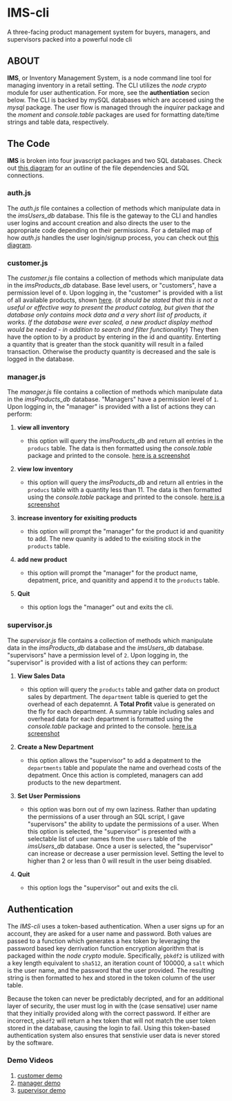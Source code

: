 # IMS-cli

A three-facing product management system for buyers, managers, and supervisors packed into a powerful node cli

## ABOUT

**IMS**, or Inventory Management System, is a node command line tool for managing inventory in a retail setting. The CLI utilizes the _node crypto_ module for user authentication. For more, see the **authentiation** secion below. The CLI is backed by mySQL databases which are accesed using the _mysql_ package. The user flow is managed through the _inquirer_ package and the _moment_ and _console.table_ packages are used for formatting date/time strings and table data, respectively.

## The Code

**IMS** is broken into four javascript packages and two SQL databases. Check out [this diagram](./assets/images/IMS-cli-dependencies.png) for an outline of the file dependencies and SQL connections.

### auth.js

The _auth.js_ file containes a collection of methods which manipulate data in the _imsUsers_db_ database. This file is the gateway to the CLI and handles user logins and account creation and also directs the user to the appropriate code depending on their permissions. For a detailed map of how _auth.js_ handles the user login/signup process, you can check out [this diagram](./assets/images/ims-welcome.png).

### customer.js

The _customer.js_ file contains a collection of methods which manipulate data in the _imsProducts_db_ database. Base level users, or "customers", have a permission level of `0`. Upon logging in, the "customer" is provided with a list of all available products, shown [here](./assets/images/product-catalog.png). (_it should be stated that this is not a useful or effective way to present the product catalog, but given that the database only contains mock data and a very short list of products, it works. If the database were ever scaled, a new product display method would be needed - in addition to search and filter functionality_) They then have the option to by a product by entering in the id and quantity. Enterting a quantity that is greater than the stock quanitity will result in a failed transaction. Otherwise the producty quantity is decreased and the sale is logged in the database.

### manager.js

The _manager.js_ file contains a collection of methods which manipulate data in the _imsProducts_db_ database. "Managers" have a permission level of `1`. Upon logging in, the "manager" is provided with a list of actions they can perform:

1. **view all inventory**

   - this option will query the _imsProducts_db_ and return all entries in the `producs` table. The data is then formatted using the _console.table_ package and printed to the console. [here is a screenshot](./assets/images/manager-product-catalog.png)

2. **view low inventory**

   - this option will query the _imsProducts_db_ and return all entries in the `producs` table with a quantity less than 11. The data is then formatted using the _console.table_ package and printed to the console. [here is a screenshot](./assets/images/manager-product-catalog-low.png)

3. **increase inventory for exisiting products**

   - this option will prompt the "manager" for the product id and quanitity to add. The new quanity is added to the exisiting stock in the `products` table.

4. **add new product**

   - this option will prompt the "manager" for the product name, depatment, price, and quanitity and append it to the `products` table.

5. **Quit**

   - this option logs the "manager" out and exits the cli.

### supervisor.js

The _supervisor.js_ file contains a collection of methods which manipulate data in the _imsProducts_db_ database and the _imsUsers_db_ database. "supervisors" have a permission level of `2`. Upon logging in, the "supervisor" is provided with a list of actions they can perform:

1. **View Sales Data**

   - this option will query the `products` table and gather data on product sales by department. The `department` table is queried to get the overhead of each depatemnt. A **Total Profit** value is generated on the fly for each department. A summary table including sales and overhead data for each department is formatted using the _console.table_ package and printed to the console. [here is a screenshot](./assets/images/supervisor-total-sales.png)

2. **Create a New Department**

   - this option allows the "supervisor" to add a depatment to the `departments` table and populate the name and overhead costs of the depatment. Once this action is completed, managers can add products to the new department.

3. **Set User Permissions**

   - this option was born out of my own laziness. Rather than updating the permissions of a user through an SQL script, I gave "supervisors" the ability to update the permissions of a user. When this option is selected, the "supervisor" is presented with a selectable list of user names from the `users` table of the _imsUsers_db_ database. Once a user is selected, the "supervisor" can increase or decrease a user permission level. Setting the level to higher than 2 or less than 0 will result in the user being disabled.

4. **Quit**
   - this option logs the "supervisor" out and exits the cli.

## Authentication

The _IMS-cli_ uses a token-based authentication. When a user signs up for an account, they are asked for a user name and password. Both values are passed to a function which generates a hex token by leveraging the password based key derrivation function encryption algorithm that is packaged within the _node crypto_ module. Specifically, `pbkdf2` is utilized with a key length equivalent to `sha512`, an iteration count of 100000, a `salt` which is the user name, and the password that the user provided. The resulting string is then formatted to hex and stored in the token column of the user table.

Because the token can never be predictably decripted, and for an additional layer of security, the user must log in with the (case sensative) user name that they initially provided along with the correct password. If either are incorrect, `pbkdf2` will return a hex token that will not match the user token stored in the database, causing the login to fail. Using this token-based authentication system also ensures that senstivie user data is never stored by the software.

### Demo Videos

1. [customer demo](./assets/videos/ims-customer.mp4)
2. [manager demo](./assets/videos/ims-manager.mp4)
3. [supervisor demo](./assets/videos/ims-supervisor.mp4)
